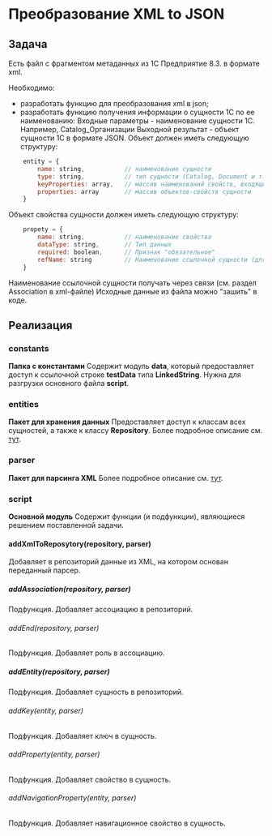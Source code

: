 # Преобразование XML to JSON
## Задача

Есть файл с фрагментом метаданных из 1С Предприятие 8.3. в формате xml.

Необходимо:

* разработать функцию для преобразования xml в json;
* разработать функцию получения информации о сущности 1С по ее наименованию:
  Входные параметры - наименование сущности 1С. Например, Catalog_Организации
  Выходной результат - объект сущности 1С в формате JSON.
  Объект должен иметь следующую структуру:
```javascript
    entity = {
        name: string,           // наименование сущности
        type: string,           // тип сущности (Catalog, Document и т.д.). Извлекается из наименования
        keyProperties: array,   // массив наименований свойств, входящих в первичный ключ
        properties: array       // массив объектов-свойств сущности
    }
```
  Объект свойства сущности должен иметь следующую структуру:
```javascript
    propety = { 
        name: string,           // наименование свойства
        dataType: string,       // Тип данных
        required: boolean,      // Признак "обязательное"
        refName: string         // Наименование ссылочной сущности (для ссылочных свойств)
    }
```
Наименование ссылочной сущности получать через связи (см. раздел Association в xml-файле)
Исходные данные из файла можно "зашить" в коде.

## Реализация
### constants
**Папка с константами**
Содержит модуль **data**, который предоставляет доступ к ссылочной строке **testData** типа **LinkedString**.
Нужна для разгрузки основного файла **script**.
### entities
**Пакет для хранения данных**
Предоставляет доступ к классам всех сущностей, а также к классу **Repository**.
Более подробное описание см. [тут](./entities#readme).
### parser
**Пакет для парсинга XML**
Более подробное описание см. [тут](./parser#readme).
### script
**Основной модуль**
Содержит функции (и подфункции), являющиеся решением поставленной задачи.
#### addXmlToReposytory(repository, parser)
Добавляет в репозиторий данные из XML, на котором основан переданный парсер.
##### addAssociation(repository, parser)
Подфункция.
Добавляет ассоциацию в репозиторий.
###### addEnd(repository, parser)
Подфункция.
Добавляет роль в ассоциацию.
##### addEntity(repository, parser)
Подфункция.
Добавляет сущность в репозиторий.
###### addKey(entity, parser)
Подфункция.
Добавляет ключ в сущность.
###### addProperty(entity, parser)
Подфункция.
Добавляет свойство в сущность.
###### addNavigationProperty(entity, parser)
Подфункция.
Добавляет навигационное свойство в сущность.

